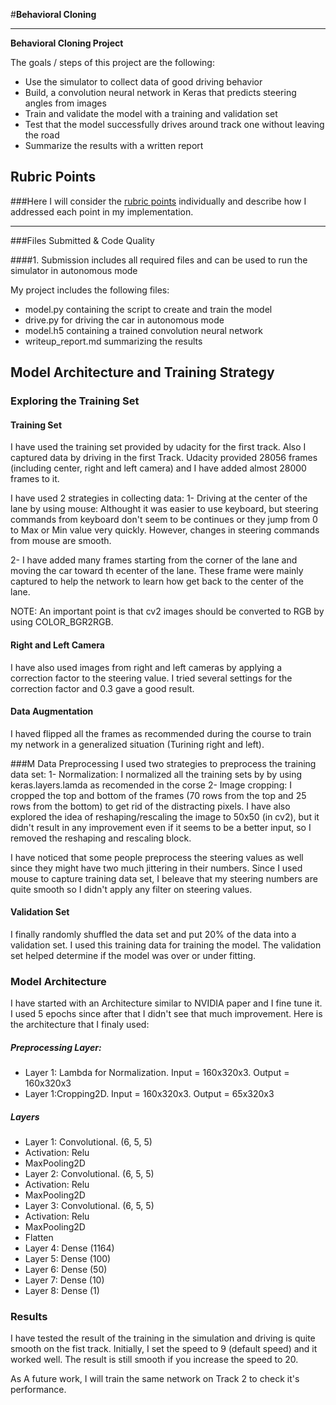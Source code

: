 #**Behavioral Cloning** 


---

**Behavioral Cloning Project**

The goals / steps of this project are the following:
* Use the simulator to collect data of good driving behavior
* Build, a convolution neural network in Keras that predicts steering angles from images
* Train and validate the model with a training and validation set
* Test that the model successfully drives around track one without leaving the road
* Summarize the results with a written report


[//]: # (Image References)

[image1]: ./examples/placeholder.png "Model Visualization"
[image2]: ./examples/placeholder.png "Grayscaling"
[image3]: ./examples/placeholder_small.png "Recovery Image"
[image4]: ./examples/placeholder_small.png "Recovery Image"
[image5]: ./examples/placeholder_small.png "Recovery Image"
[image6]: ./examples/placeholder_small.png "Normal Image"
[image7]: ./examples/placeholder_small.png "Flipped Image"

## Rubric Points
###Here I will consider the [rubric points](https://review.udacity.com/#!/rubrics/432/view) individually and describe how I addressed each point in my implementation.  

---
###Files Submitted & Code Quality

####1. Submission includes all required files and can be used to run the simulator in autonomous mode

My project includes the following files:
* model.py containing the script to create and train the model
* drive.py for driving the car in autonomous mode
* model.h5 containing a trained convolution neural network 
* writeup_report.md summarizing the results

## Model Architecture and Training Strategy
### Exploring the Training Set

#### Training Set
I have used the training set provided by udacity for the first track. Also I captured data by driving in the first Track. Udacity provided 28056 frames (including center, right and left camera) and I have added almost 28000 frames to it.

I have used 2 strategies in collecting data:
1- Driving at the center of the lane by using mouse: Althought it was easier to use keyboard, but steering commands from keyboard don't seem to be continues or they jump from 0 to Max or Min value very quickly. However, changes in steering commands from mouse are smooth.

2- I have added many frames starting from the corner of the lane and moving the car toward th ecenter of the lane. These frame were mainly captured to help the network to learn how get back to the center of the lane.

NOTE: An important point is that cv2 images should be converted to RGB by using COLOR_BGR2RGB. 


#### Right and Left Camera
I have also used images from right and left cameras by applying a correction factor to the steering value. I tried several settings for the correction factor and 0.3 gave a good result.

#### Data Augmentation
I haved flipped all the frames as recommended during the course to train my network in a generalized situation (Turining right and left).

###M Data Preprocessing
I used two strategies to preprocess the training data set:
1- Normalization: I normalized all the training sets by by using keras.layers.lamda as recomended in the corse
2- Image cropping: I cropped the top and bottom of the frames (70 rows from the top and 25 rows from the bottom) to get rid of the distracting pixels. I have also explored the idea of reshaping/rescaling the image to 50x50 (in cv2), but it didn't result in any improvement even if it seems to be a better input, so I removed the reshaping and rescaling block.

I have noticed that some people preprocess the steering values as well since they might have two much jittering in their numbers. Since I used mouse to capture training data set, I beleave that my steering numbers are quite smooth so I didn't apply any filter on steering values. 

#### Validation Set
I finally randomly shuffled the data set and put 20% of the data into a validation set. I used this training data for training the model. The validation set helped determine if the model was over or under fitting. 

### Model Architecture
I have started with an Architecture similar to NVIDIA paper and I fine tune it. I used 5 epochs since after that I didn't see that much improvement. Here is the architecture that I finaly used:

##### Preprocessing Layer:
* Layer 1: Lambda for Normalization. Input = 160x320x3. Output = 160x320x3
* Layer 1:Cropping2D. Input = 160x320x3. Output = 65x320x3



##### Layers
* Layer 1: Convolutional. (6, 5, 5) 
* Activation: Relu
* MaxPooling2D 
* Layer 2: Convolutional. (6, 5, 5) 
* Activation: Relu
* MaxPooling2D 
* Layer 3: Convolutional. (6, 5, 5) 
* Activation: Relu
* MaxPooling2D 
* Flatten 
* Layer 4: Dense (1164) 
* Layer 5: Dense (100) 
* Layer 6: Dense (50) 
* Layer 7: Dense (10) 
* Layer 8: Dense (1) 

### Results
I have tested the result of the training in the simulation and driving is quite smooth on the fist track. Initially, I set the speed to 9 (default speed) and it worked well. The result is still smooth if you increase the speed to 20. 

As A future work, I will train the same network on Track 2 to check it's performance.


